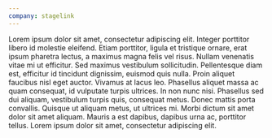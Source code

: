 ```yaml
---
company: stagelink
---
```


Lorem ipsum dolor sit amet, consectetur adipiscing elit. Integer porttitor libero id molestie eleifend. Etiam porttitor, ligula et tristique ornare, erat ipsum pharetra lectus, a maximus magna felis vel risus. Nullam venenatis vitae mi ut efficitur. Sed maximus vestibulum sollicitudin. Pellentesque diam est, efficitur id tincidunt dignissim, euismod quis nulla. Proin aliquet faucibus nisl eget auctor. Vivamus at lacus leo. Phasellus aliquet massa ac quam consequat, id vulputate turpis ultrices. In non nunc nisi. Phasellus sed dui aliquam, vestibulum turpis quis, consequat metus. Donec mattis porta convallis. Quisque ut aliquam metus, ut ultrices mi. Morbi dictum sit amet dolor sit amet aliquam. Mauris a est dapibus, dapibus urna ac, porttitor tellus. Lorem ipsum dolor sit amet, consectetur adipiscing elit.
